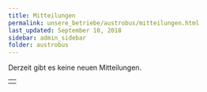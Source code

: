 ```yaml
---
title: Mitteilungen
permalink: unsere_betriebe/austrobus/mitteilungen.html
last_updated: September 10, 2018
sidebar: admin_sidebar
folder: austrobus
---
```


Derzeit gibt es keine neuen Mitteilungen.
<table><tr><td></td></tr></table>